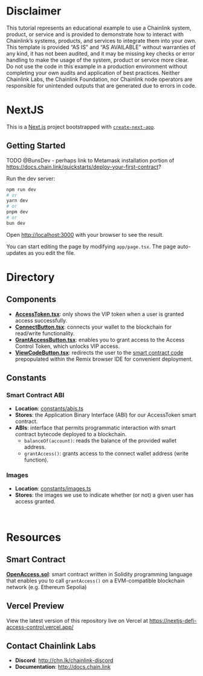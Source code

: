 # Disclaimer

This tutorial represents an educational example to use a Chainlink system, product, or service and is provided to demonstrate how to interact with Chainlink’s systems, products, and services to integrate them into your own. This template is provided “AS IS” and “AS AVAILABLE” without warranties of any kind, it has not been audited, and it may be missing key checks or error handling to make the usage of the system, product or service more clear. Do not use the code in this example in a production environment without completing your own audits and application of best practices. Neither Chainlink Labs, the Chainlink Foundation, nor Chainlink node operators are responsible for unintended outputs that are generated due to errors in code.

# NextJS
This is a [Next.js](https://nextjs.org/) project bootstrapped with [`create-next-app`](https://github.com/vercel/next.js/tree/canary/packages/create-next-app).

## Getting Started

TODO @BunsDev - perhaps link to Metamask installation portion of https://docs.chain.link/quickstarts/deploy-your-first-contract?

Run the dev server:

```bash
npm run dev
# or
yarn dev
# or
pnpm dev
# or
bun dev
```

Open [http://localhost:3000](http://localhost:3000) with your browser to see the result.

You can start editing the page by modifying `app/page.tsx`. The page auto-updates as you edit the file.

# Directory

## Components

- [**AccessToken.tsx**](./src/app/components/AccessToken.tsx): only shows the VIP token when a user is granted access successfully.
- [**ConnectButton.tsx**](./src/app/components/ConnectButton.tsx): connects your wallet to the blockchain for read/write functionality.
- [**GrantAccessButton.tsx**](./src/app/components/GrantAccessButton.tsx): enables you to grant access to the Access Control Token, which unlocks VIP access.
- [**ViewCodeButton.tsx**](./src/app/components/ViewCodeButton.tsx): redirects the user to the [smart contract code](#smart-contract) prepopulated within the Remix browser IDE for convenient deployment.

## Constants
### Smart Contract ABI
- **Location**: [constants/abis.ts](/src/app/constants/abis.ts)
- **Stores**: the Application Binary Interface (ABI) for our AccessToken smart contract.
- **ABIs**: interface that permits programmatic interaction with smart contract bytecode deployed to a blockchain.
    - `balanceOf(account)`: reads the balance of the provided wallet address.
    - `grantAccess()`: grants access to the connect wallet address (write function).

### Images
- **Location**: [constants/images.ts](/src/app/constants/images.ts)
- **Stores**: the images we use to indicate whether (or not) a given user has access granted.

<br />

# Resources

## Smart Contract

**[OpenAccess.sol](https://remix.ethereum.org/#url=https://github.com/SmartContractKit/nextjs-defi-access-control/blob/main/src/lib/OpenAccess.sol&lang=en&optimize=false&runs=200&evmVersion=null&version=soljson-v0.8.25+commit.b61c2a91.js)**: smart contract written in Solidity programming language that enables you to call `grantAccess()` on a EVM-compatible blockchain network (e.g. Ethereum Sepolia)

## Vercel Preview
View the latest version of this repository live on Vercel at https://nextjs-defi-access-control.vercel.app/ 


## Contact Chainlink Labs
- **Discord**: http://chn.lk/chainlink-discord
- **Documentation**: http://docs.chain.link
